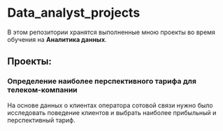 # Data_analyst_projects
В этом репозитории хранятся выполненные мною проекты во время обучения на **Аналитика данных**.

## Проекты:
### Определение наиболее перспективного тарифа для телеком-компании  
На основе данных о клиентах оператора сотовой связи нужно было исследовать поведение клиентов и выбрать наиболее прибыльный и перспективный тариф.
